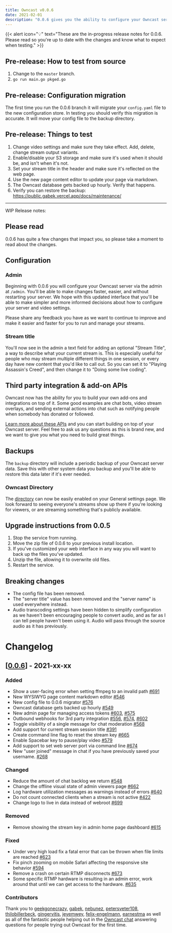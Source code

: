 ```yaml
---
title: Owncast v0.0.6
date: 2021-02-01
description: "0.0.6 gives you the ability to configure your Owncast server via the web and adds new 3rd party APIs for you to build upon."
---
```


{{< alert icon="💡" text="These are the in-progress release notes for 0.0.6.  Please read so you're up to date with the changes and know what to expect when testing." >}}

## Pre-release: How to test from source

1. Change to the `master` branch.
1. `go run main.go pkged.go`

## Pre-release: Configuration migration

The first time you run the 0.0.6 branch it will migrate your `config.yaml` file to the new configuration store. In testing you should verify this migration is accurate. It will move your config file to the backup directory.

## Pre-release: Things to test

1. Change video settings and make sure they take effect. Add, delete, change stream output variants.
1. Enable/disable your S3 storage and make sure it's used when it should be, and isn't when it's not.
1. Set your stream title in the header and make sure it's reflected on the web page.
1. Use the new page content editor to update your page via markdown.
1. The Owncast database gets backed up hourly. Verify that happens.
1. Verify you can restore the backup: https://public.gabek.vercel.app/docs/maintenance/

---

WIP Release notes:

## Please read

0.0.6 has quite a few changes that impact you, so please take a moment to read about the changes.

## Configuration

### Admin

Beginning with 0.0.6 you will configure your Owncast server via the admin at `/admin`. You'll be able to make changes faster, easier, and without restarting your server. We hope with this updated interface that you'll be able to make simpler and more informed decisions about how to configure your server and video settings.

Please share any feedback you have as we want to continue to improve and make it easier and faster for you to run and manage your streams.

### Stream title

You'll now see in the admin a text field for adding an optional "Stream Title", a way to describe what your current stream is. This is especially useful for people who may stream multiple different things in one session, or every day have new content that you'd like to call out. So you can set it to "Playing Assassin's Creed", and then change it to "Doing some live coding".

## Third party integration & add-on APIs

Owncast now has the ability for you to build your own add-ons and integrations on top of it. Some good examples are chat bots, video stream overlays, and sending external actions into chat such as notifying people when somebody has donated or followed.

[Learn more about these APIs](/thirdparty) and you can start building on top of your Owncast server. Feel free to ask us any questions as this is brand new, and we want to give you what you need to build great things.

## Backups

The `backup` directory will include a periodic backup of your Owncast server data. Save this with other system data you backup and you'll be able to restore this data later if it's ever needed.

### Owncast Directory

The [directory](https://directory.owncast.online) can now be easily enabled on your General settings page. We look forward to seeing everyone's streams show up there if you're looking for viewers, or are streaming something that's publicly available.

## Upgrade instructions from 0.0.5

1. Stop the service from running.
1. Move the zip file of 0.0.6 to your previous install location.
1. If you've customized your web interface in any way you will want to back up the files you've updated.
1. Unzip the file, allowing it to overwrite old files.
1. Restart the service.

## Breaking changes

- The config file has been removed.
- The "server title" value has been removed and the "server name" is used everywhere instead.
- Audio transcoding settings have been hidden to simplify configuration as we haven't been encouraging people to convert audio, and as far as I can tell people haven't been using it. Audio will pass through the source audio as it has previously.

# Changelog

## [[0.0.6](https://github.com/owncast/owncast/milestone/4)] - 2021-xx-xx

### Added

- Show a user-facing error when setting ffmpeg to an invalid path [#691](https://github.com/owncast/owncast/issues/691)
- New WYSIWYG page content markdown editor [#546](https://github.com/owncast/owncast/issues/546)
- New config file to 0.0.6 migrator [#576](https://github.com/owncast/owncast/issues/576)
- Owncast database gets backed up hourly [#549](https://github.com/owncast/owncast/issues/549)
- New admin page for managing access tokens [#603](https://github.com/owncast/owncast/issues/603), [#575](https://github.com/owncast/owncast/issues/575)
- Outbound webhooks for 3rd party integration [#556](https://github.com/owncast/owncast/issues/556), [#574](https://github.com/owncast/owncast/pull/574), [#602](https://github.com/owncast/owncast/issues/602)
- Toggle visibility of a single message for chat moderation [#568](https://github.com/owncast/owncast/issues/568)
- Add support for current stream session title [#391](https://github.com/owncast/owncast/issues/391)
- Create command line flag to reset the stream key [#665](https://github.com/owncast/owncast/issues/665)
- Enable Spacebar key to pause/play video [#579](https://github.com/owncast/owncast/issues/579)
- Add support to set web server port via command line [#674](https://github.com/owncast/owncast/issues/674)
- New "user joined" message in chat if you have previously saved your username.  [#268](https://github.com/owncast/owncast/pull/628)

### Changed

- Reduce the amount of chat backlog we return [#548](https://github.com/owncast/owncast/issues/548)
- Change the offline visual state of admin viewers page [#662](https://github.com/owncast/owncast/issues/662)
- Log hardware utilization messages as warnings instead of errors [#640](https://github.com/owncast/owncast/issues/640)
- Do not count connected clients when a stream is not active [#422](https://github.com/owncast/owncast/issues/422)
- Change logo to live in data instead of webroot [#699](https://github.com/owncast/owncast/issues/699)

### Removed

- Remove showing the stream key in admin home page dashboard [#615](https://github.com/owncast/owncast/issues/615)

### Fixed

- Under very high load fix a fatal error that can be thrown when file limits are reached [#623](https://github.com/owncast/owncast/issues/623)
- Fix pinch zooming on mobile Safari affecting the responsive site behavior [#594](https://github.com/owncast/owncast/issues/594)
- Remove a crash on certain RTMP disconnects [#673](https://github.com/owncast/owncast/issues/673)
- Some specific RTMP hardware is resulting in an admin error, work around that until we can get access to the hardware. [#635](https://github.com/owncast/owncast/issues/635)

### Contributors

Thank you to [geekgonecrazy](https://github.com/geekgonecrazy), [gabek](https://github.com/gabek), [nebunez](https://github.com/nebunez), [petersveter108](https://github.com/petersveter108), [thilobillerbeck](https://github.com/thilobillerbeck), [gingervitis](https://github.com/gingervitis), [jeyemwey](https://github.com/jeyemwey), [felix-engelmann](https://github.com/felix-engelmann), [earnestma](https://github.com/earnestma) as well as all of the fantastic people helping out in the [Owncast chat](https://owncast.rocket.chat) answering questions for people trying out Owncast for the first time.

